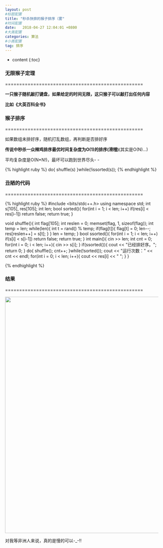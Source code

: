 ```yaml
---
layout: post
#标题配置
title: "秒杀快排的猴子排序（雾"
#时间配置
date:   2018-04-27 12:04:01 +0800
#大类配置
categories: 算法
#小类配置
tag: 排序
---
```


* content
{:toc}
 

### 无限猴子定理

=================================================  
  
  
  
  
        
**一只猴子随机敲打键盘，如果给定的时间无限，这只猴子可以敲打出任何内容**  

**比如《大英百科全书》** 

### 猴子排序  

=================================================  
  
  
  

如果数组未排好序，随机打乱数组，再判断是否排好序  

**传说中秒杀一众辣鸡排序最优时间复杂度为O(1)的排序(滑稽)**(其实是O(N)...)  

平均复杂度是O(N*N!)，最坏可以跑到世界尽头- -  

 {% highlight ruby %}
do{
	shuffle(s)
}while(!issorted(s));
{% endhighlight %}  



### 丑陋的代码

=================================================  
  

  {% highlight ruby %}
#include <bits/stdc++.h>
using namespace std;
int s[105], res[105];
int len;
bool sorted(){
	for(int i = 1; i < len; i++)
		if(res[i] < res[i-1]) return false;
	return true;
}

void shuffle(){
	int flag[105];
	int reslen = 0;
	memset(flag, 1, sizeof(flag));
	int temp = len;
	while(len){
		int t = rand() % temp;
		if(flag[t]){
			flag[t] = 0;
			len--;
			res[reslen++] = s[t];
		}
	}
	len = temp;
}
bool ssorted(){
	for(int i = 1; i < len; i++)
		if(s[i] < s[i-1]) return false;
	return true;
}
int main(){
	cin >> len;
	int cnt = 0;
	for(int i = 0; i < len; i++){
		cin >> s[i];
	}
	if(ssorted()){
		cout << "已经排好序。";
		return 0; 
	}
	do{
		shuffle();
		cnt++;
	}while(!sorted());
	cout << "运行次数：" << cnt << endl;
	for(int i = 0; i < len; i++){
		cout << res[i] << " ";
	} 
}

{% endhighlight %}  

### 结果

=================================================  


 <img src="{{  'https://yangsblog.oss-cn-beijing.aliyuncs.com/MonkeySort.png'| prepend: site.baseurl }}"  width="777" align="middle"/>     

 对我等非洲人来说，真的是慢的可以-_-!!

